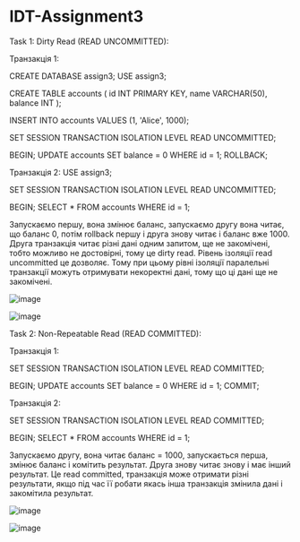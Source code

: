# IDT-Assignment3

Task 1: Dirty Read (READ UNCOMMITTED):

Транзакція 1:

CREATE DATABASE assign3;
USE assign3;

CREATE TABLE accounts (
    id INT PRIMARY KEY,
    name VARCHAR(50),
    balance INT
);

INSERT INTO accounts VALUES (1, 'Alice', 1000);

SET SESSION TRANSACTION ISOLATION LEVEL READ UNCOMMITTED;

BEGIN;
UPDATE accounts SET balance = 0 WHERE id = 1;
ROLLBACK;

Транзакція 2:
USE assign3;

SET SESSION TRANSACTION ISOLATION LEVEL READ UNCOMMITTED;

BEGIN;
SELECT * FROM accounts WHERE id = 1;

Запускаємо першу, вона змінює баланс, запускаємо другу вона читає, що баланс 0, потім rollback першу  і друга знову читає і баланс вже 1000. Друга транзакція читає різні дані одним запитом, ще не закомічені, тобто можливо не достовірні, тому це dirty read. Рівень ізоляції read uncommitted це дозволяє. Тому при цьому рівні ізоляції паралельні транзакції можуть отримувати некоректні дані, тому що ці дані ще не закомічені.

![image](https://github.com/user-attachments/assets/3bc9e563-7486-4907-98de-3f5a1912f240)

![image](https://github.com/user-attachments/assets/16d20a8d-66c3-4590-a0fc-536b90255032)

Task 2: Non-Repeatable Read (READ COMMITTED):

Транзакція 1:

SET SESSION TRANSACTION ISOLATION LEVEL READ COMMITTED;

BEGIN;
UPDATE accounts SET balance = 0 WHERE id = 1;
COMMIT;

Транзакція 2:

SET SESSION TRANSACTION ISOLATION LEVEL READ COMMITTED;

BEGIN;
SELECT * FROM accounts WHERE id = 1;

Запускаємо другу, вона читає баланс = 1000, запускається перша, змінює баланс і комітить результат. Друга знову читає знову і має інший результат. Це read committed, транзакція може отримати різні результати, якщо під час її робати якась інша транзакція змінила дані і закомітила результат. 

![image](https://github.com/user-attachments/assets/98b4d0aa-d58b-4cb4-9526-b4e4ac8a30df)

![image](https://github.com/user-attachments/assets/65654955-a028-4f62-b1c0-69855864ce14)







